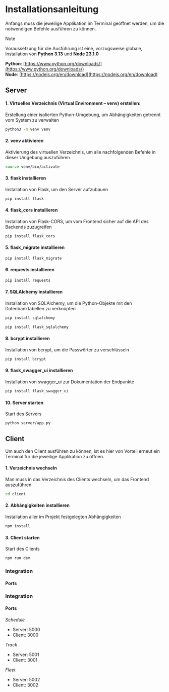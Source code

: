 # Installationsanleitung
Anfangs muss die jeweilige Applikation im Terminal geöffnet werden, um die notwendigen Befehle ausführen zu können.

> [!NOTE]  
> Voraussetzung für die Ausführung ist eine, vorzugsweise globale, Installation von **Python 3.13** und **Node 23.1.0**
> 
> **Python**: [https://www.python.org/downloads/](https://www.python.org/downloads/)  
> **Node**: [https://nodejs.org/en/download](https://nodejs.org/en/download)

## Server

#### 1. Virtuelles Verzeichnis (Virtual Environment – venv) erstellen:  
Erstellung einer isolierten Python-Umgebung, um Abhängigkeiten getrennt vom System zu verwalten
```bash
python3 -m venv venv
```

#### 2. venv aktivieren
Aktivierung des virtuellen Verzeichnis, um alle nachfolgenden Befehle in dieser Umgebung auszuführen
```bash
source venv/bin/activate
```

#### 3. flask installieren
Installation von Flask, um den Server aufzubauen
```bash
pip install flask
```

#### 4. flask_cors installieren
Installation von Flask-CORS, um vom Frontend sicher auf die API des Backends zuzugreifen
```bash
pip install flask_cors
```
#### 5. flask_migrate installieren
```bash
pip install flask_migrate
```

#### 6. requests installieren
```bash
pip install requests
```

#### 7. SQLAlchemy installieren
Installation von SQLAlchemy, um die Python-Objekte mit den Datenbanktabellen zu verknüpfen
```bash
pip install sqlalchemy
```

```bash
pip install flask_sqlalchemy
```

#### 8. bcrypt installieren
Installation von bcrypt, um die Passwörter zu verschlüsseln
```bash
pip install bcrypt
```

#### 9. flask_swagger_ui installieren
Installation von swagger_ui zur Dokumentation der Endpunkte
```bash
pip install flask_swagger_ui
```

#### 10. Server starten
Start des Servers
```bash
python server/app.py
```

## Client
Um auch den Client ausführen zu können, ist es hier von Vorteil erneut ein Terminal für die jeweilige Applikation zu öffnen.

#### 1. Verzeichnis wechseln
Man muss in das Verzeichnis des Clients wechseln, um das Frontend auszuführen
```bash
cd client
```

#### 2. Abhängigkeiten installieren
Installation aller im Projekt festgelegten Abhängigkeiten
```bash
npm install
```

#### 3. Client starten
Start des Clients
```bash
npm run dev
```


### Integration

#### Ports

### Integration

#### Ports
*Schedule*  
- Server: 5000  
- Client: 3000  

*Track*  
- Server: 5001  
- Client: 3001  

*Fleet*  
- Server: 5002  
- Client: 3002  
